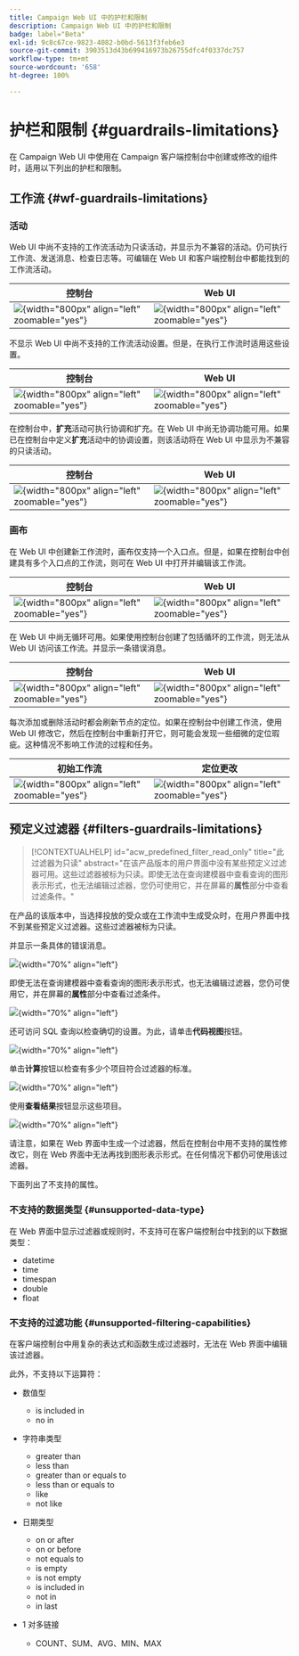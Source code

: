 ```yaml
---
title: Campaign Web UI 中的护栏和限制
description: Campaign Web UI 中的护栏和限制
badge: label="Beta"
exl-id: 9c8c67ce-9823-4082-b0bd-5613f3feb6e3
source-git-commit: 3903513d43b699416973b26755dfc4f0337dc757
workflow-type: tm+mt
source-wordcount: '658'
ht-degree: 100%

---
```


# 护栏和限制 {#guardrails-limitations}

在 Campaign Web UI 中使用在 Campaign 客户端控制台中创建或修改的组件时，适用以下列出的护栏和限制。

## 工作流 {#wf-guardrails-limitations}

### 活动

Web UI 中尚不支持的工作流活动为只读活动，并显示为不兼容的活动。仍可执行工作流、发送消息、检查日志等。可编辑在 Web UI 和客户端控制台中都能找到的工作流活动。

| 控制台 | Web UI |
| --- | --- |
| ![](assets/limitations-activities-console.png){width="800px" align="left" zoomable="yes"} | ![](assets/limitations-activities-web.png){width="800px" align="left" zoomable="yes"} |

不显示 Web UI 中尚不支持的工作流活动设置。但是，在执行工作流时适用这些设置。

| 控制台 | Web UI |
| --- | --- |
| ![](assets/limitations-options-console.png){width="800px" align="left" zoomable="yes"} | ![](assets/limitations-options-web.png){width="800px" align="left" zoomable="yes"} |

在控制台中，**扩充**&#x200B;活动可执行协调和扩充。在 Web UI 中尚无协调功能可用。如果已在控制台中定义&#x200B;**扩充**&#x200B;活动中的协调设置，则该活动将在 Web UI 中显示为不兼容的只读活动。

| 控制台 | Web UI |
| --- | --- |
| ![](assets/limitations-options-console.png){width="800px" align="left" zoomable="yes"} | ![](assets/limitations-options-web.png){width="800px" align="left" zoomable="yes"} |

### 画布

在 Web UI 中创建新工作流时，画布仅支持一个入口点。但是，如果在控制台中创建具有多个入口点的工作流，则可在 Web UI 中打开并编辑该工作流。

| 控制台 | Web UI |
| --- | --- |
| ![](assets/limitations-multiple-console.png){width="800px" align="left" zoomable="yes"} | ![](assets/limitations-multiple-web.png){width="800px" align="left" zoomable="yes"} |

在 Web UI 中尚无循环可用。如果使用控制台创建了包括循环的工作流，则无法从 Web UI 访问该工作流。并显示一条错误消息。

| 控制台 | Web UI |
| --- | --- |
| ![](assets/limitations-loops-console.png){width="800px" align="left" zoomable="yes"} | ![](assets/limitations-loops-web.png){width="800px" align="left" zoomable="yes"} |

每次添加或删除活动时都会刷新节点的定位。如果在控制台中创建工作流，使用 Web UI 修改它，然后在控制台中重新打开它，则可能会发现一些细微的定位瑕疵。这种情况不影响工作流的过程和任务。

| 初始工作流 | 定位更改 |
| --- | --- |
| ![](assets/limitations-positioning1.png){width="800px" align="left" zoomable="yes"} | ![](assets/limitations-positioning2.png){width="800px" align="left" zoomable="yes"} |

## 预定义过滤器 {#filters-guardrails-limitations}

>[!CONTEXTUALHELP]
>id="acw_predefined_filter_read_only"
>title="此过滤器为只读"
>abstract="在该产品版本的用户界面中没有某些预定义过滤器可用。这些过滤器被标为只读。即使无法在查询建模器中查看查询的图形表示形式，也无法编辑过滤器，您仍可使用它，并在屏幕的&#x200B;**属性**&#x200B;部分中查看过滤条件。"

在产品的该版本中，当选择投放的受众或在工作流中生成受众时，在用户界面中找不到某些预定义过滤器。这些过滤器被标为只读。

并显示一条具体的错误消息。

![](assets/filter-unavailable.png){width="70%" align="left"}

即使无法在查询建模器中查看查询的图形表示形式，也无法编辑过滤器，您仍可使用它，并在屏幕的&#x200B;**属性**&#x200B;部分中查看过滤条件。

![](assets/rule-edit.png){width="70%" align="left"}

还可访问 SQL 查询以检查确切的设置。为此，请单击&#x200B;**代码视图**&#x200B;按钮。

![](assets/rule-code-view.png){width="70%" align="left"}

单击&#x200B;**计算**&#x200B;按钮以检查有多少个项目符合过滤器的标准。

![](assets/rule-calculate.png){width="70%" align="left"}

使用&#x200B;**查看结果**&#x200B;按钮显示这些项目。

![](assets/rule-view-results.png){width="70%" align="left"}

请注意，如果在 Web 界面中生成一个过滤器，然后在控制台中用不支持的属性修改它，则在 Web 界面中无法再找到图形表示形式。在任何情况下都仍可使用该过滤器。

下面列出了不支持的属性。

### 不支持的数据类型 {#unsupported-data-type}

在 Web 界面中显示过滤器或规则时，不支持可在客户端控制台中找到的以下数据类型：

* datetime
* time
* timespan
* double
* float

### 不支持的过滤功能 {#unsupported-filtering-capabilities}

在客户端控制台中用复杂的表达式和函数生成过滤器时，无法在 Web 界面中编辑该过滤器。

此外，不支持以下运算符：

* 数值型
   * is included in
   * no in

* 字符串类型
   * greater than
   * less than
   * greater than or equals to
   * less than or equals to
   * like
   * not like

* 日期类型
   * on or after
   * on or before
   * not equals to
   * is empty
   * is not empty
   * is included in
   * not in
   * in last

* 1 对多链接
   * COUNT、SUM、AVG、MIN、MAX
